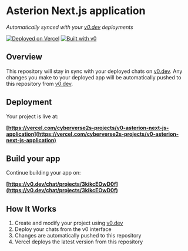 # Asterion Next.js application

*Automatically synced with your [v0.dev](https://v0.dev) deployments*

[![Deployed on Vercel](https://img.shields.io/badge/Deployed%20on-Vercel-black?style=for-the-badge&logo=vercel)](https://vercel.com/cyberverse2s-projects/v0-asterion-next-js-application)
[![Built with v0](https://img.shields.io/badge/Built%20with-v0.dev-black?style=for-the-badge)](https://v0.dev/chat/projects/3kikcEOwD0f)

## Overview

This repository will stay in sync with your deployed chats on [v0.dev](https://v0.dev).
Any changes you make to your deployed app will be automatically pushed to this repository from [v0.dev](https://v0.dev).

## Deployment

Your project is live at:

**[https://vercel.com/cyberverse2s-projects/v0-asterion-next-js-application](https://vercel.com/cyberverse2s-projects/v0-asterion-next-js-application)**

## Build your app

Continue building your app on:

**[https://v0.dev/chat/projects/3kikcEOwD0f](https://v0.dev/chat/projects/3kikcEOwD0f)**

## How It Works

1. Create and modify your project using [v0.dev](https://v0.dev)
2. Deploy your chats from the v0 interface
3. Changes are automatically pushed to this repository
4. Vercel deploys the latest version from this repository